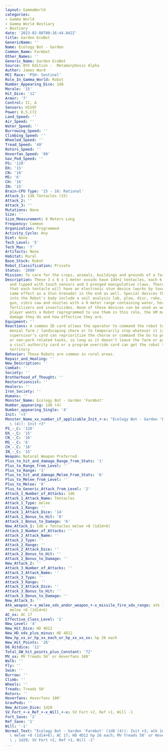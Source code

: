 ```yaml
---
layout: GammaWorld
categories:
- Gamma World
- Gamma World Bestiary
- Bestiary
date: '2023-02-08T00:16:44.842Z'
title: Garden EcoBot
GenericName: ''
Name: Ecology Bot - Garden
Common_Name: Farmbot
Other_Names: ''
Generic_Name: Garden EcoBot
Source: 0th Edition -  Metamorphosis Alpha
Author: James Ward
MCC Race: 'PSH: Sentinel'
Role_In_Gamma_World: Robot
Number_Appearing_Dice: 1d8
Morale: '15'
Hit_Dice: '12'
Armor: '7'
Control: II, A
Sensors: HIUSF
Power: B,S,C72
Land_Speed: ''
Air_Speed: ''
Water_Speed: ''
Burrowing_Speed: ''
Climbing_Speed: ''
Wheeled_Speed: ''
Tread_Speed: '40'
Rotors_Speed: ''
Hoverfan_Speed: '80'
Gav_Pod_Speed: ''
PS: '120'
DX: '15'
CN: '16'
MS: '6'
CH: '16'
IN: '15'
Brain-CPU Type: '15 - 16: Rational'
Attack_1: 1d6 Tentacles (15)
Attack_2: ''
Attack_3: ''
Mutations: None
Size: ''
Size_Measurement: 6 Meters Long
Frequency: Common
Organization: Programmed
Activity_Cycle: Any
Diet: None
Tech_Level: '5'
Tech_Max: '7'
Artifacts: None
Habitat: Rural
Base_Stock: Robot
Robot_Classification: Private
Status: '2000'
Mission: To care for the crops, animals, buildings and grounds of a farm.
Description: These 3 x 6 x 1 meter ovoids have 1d4+2 tentacles, each 6 meters long
  and tipped with touch sensors and 3 pronged manipulative claws. There is a 50% chance
  that each tentacle will have an electronic stun device (works by touch with the
  same effect as a Stun Grenade) in the end as well. Special devices that retract
  into the Robot's body include a soil analysis lab, plow, disc, rake, mower, flame
  gun, vibro saw and nozzles with a 9 meter range containing water, herbicides, fungicides,
  fertilizers and insecticides. None of these devices can be used as weapons. If the
  player wants a Robot reprogrammed to use them in this role, the GM must decide what
  damage they do and how effective they are.
Equipment: ''
Reactions: A common ID card allows the operator to command the robot to perform any
  menial farm / landscaping chore or to temporarily stop whatever it is doing.  A
  supervisor's card can reprioritize the chorse or command the bo to perform nonfarm-related
  or non-park related tasks, so long as it doesn't leave the farm or park property.Only
  a civil authority card or a program override card can get the robot to leave its
  territory
Behavior: These Robots are common in rural areas.
Repair_and_Healing: ''
New_Description: ''
Combat: ''
Society: ''
Brotherhood_of_Thought: ''
Restorationsist: ''
Healers: ''
Iron_Society: ''
Humans: ''
Monster_Name: Ecology Bot - Garden 'Farmbot'
Number_appearing: 1d8 (4)
Number_appearing_Single: '4'
Init: '+3'
Monster_Name_xx_number_if_applicable_Init_+-x: "Ecology Bot - Garden 'Farmbot' (1d8\
  \ (4)): Init +3"
PS_-_C: '120'
DX_-_C: '15'
CN_-_C: '16'
MS_-_C: '6'
CH_-_C: '16'
IN_-_C: '15'
Weapon: Natural Weapon Preferred
Plus_to_hit_and_damage_Range_from_Stats: '1'
Plus_to_Range_from_Level: ''
Plus_to_Range: '3'
Plus_to_hit_and_damage_Melee_From_Stats: '6'
Plus_to_Melee_from_Level: ''
Plus_to_Melee: '8'
Plus_to_Generic_Attack_from_Level: '2'
Attack_1_Number_of_Attacks: 1d6
Attack_1_Attack_Name: Tentacles
Attack_1_Type: melee
Attack_1_Range: ''
Attack_1_Attack_Dice: '14'
Attack_1_Bonus_to_Hit: '8'
Attack_1_Bonus_to_Damage: '6'
New_Attack_1: 1d6 x Tentacles melee +8 (1d14+6)
Attack_2_Number_of_Attacks: ''
Attack_2_Attack_Name: ''
Attack_2_Type: ''
Attack_2_Range: ''
Attack_2_Attack_Dice: ''
Attack_2_Bonus_to_Hit: ''
Attack_2_Bonus_to_Damage: ''
New_Attack_2: ''
Attack_3_Number_of_Attacks: ''
Attack_3_Attack_Name: ''
Attack_3_Type: ''
Attack_3_Range: ''
Attack_3_Attack_Dice: ''
Attack_3_Bonus_to_Hit: ''
Attack_3_Bonus_to_Damage: ''
New_Attack_3: ''
Atk_weapon_+-x_melee_xdx_andor_weapon_+-x_missile_fire_xdx_range: atk 1d6 x tentacles
  melee +8 (1d14+6)
AC_xx: AC 17
Effective_Class_Level: '2'
New_Level: '4'
New_Hit_Dice: HD 4D12
New_HD_xdx_plus_minus: HD 4D12
New_hp_xx_or_hp_xx_each_or_hp_xx_xx_xx: hp 26 each
New_Hit_Points: '26'
D6_Hitdice: '12'
Total_GW_hit_points_plus_Constant: '72'
MV_xx: MV Treads 50' or Hoverfans 100'
Walk: ''
Fly: ''
Swim: ''
Burrow: ''
Climb: ''
Wheels: ''
Treads: Treads 50'
Rotors: ''
Hoverfans: Hoverfans 100'
GravPods: ''
New_Action_Dice: 1d20
SV_Fort_+-x_Ref_+-x_Will_+-x: SV Fort +2, Ref +1, Will -1
Fort_Save: '2'
Ref_Save: '1'
Will: '-1'
Normal_Text: "Ecology Bot - Garden 'Farmbot' (1d8 (4)): Init +3; atk 1d6 x tentacles\
  \ melee +8 (1d14+6); AC 17; HD 4D12 hp 26 each; MV Treads 50' or Hoverfans 100'\
  \ ; 1d20; SV Fort +2, Ref +1, Will -1"
...
```


